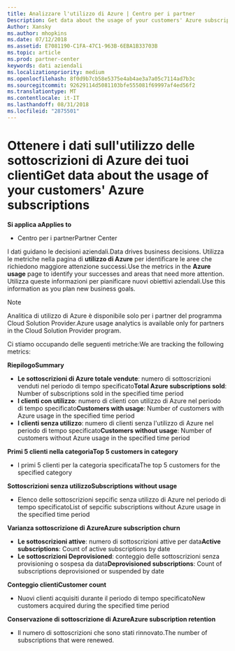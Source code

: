 ```yaml
---
title: Analizzare l'utilizzo di Azure | Centro per i partner
Description: Get data about the usage of your customers' Azure subscriptions.
Author: Xansky
ms.author: mhopkins
ms.date: 07/12/2018
ms.assetid: E7081190-C1FA-47C1-963B-6EBA1B33703B
ms.topic: article
ms.prod: partner-center
keywords: dati aziendali
ms.localizationpriority: medium
ms.openlocfilehash: 8f0d9b7cb58e5375e4ab4ae3a7a05c7114ad7b3c
ms.sourcegitcommit: 92629114d5081103bfe555081f69997af4ed56f2
ms.translationtype: MT
ms.contentlocale: it-IT
ms.lasthandoff: 08/31/2018
ms.locfileid: "2875501"
---
```

# <a name="get-data-about-the-usage-of-your-customers-azure-subscriptions"></a><span data-ttu-id="2623b-103">Ottenere i dati sull'utilizzo delle sottoscrizioni di Azure dei tuoi clienti</span><span class="sxs-lookup"><span data-stu-id="2623b-103">Get data about the usage of your customers' Azure subscriptions</span></span> 

**<span data-ttu-id="2623b-104">Si applica a</span><span class="sxs-lookup"><span data-stu-id="2623b-104">Applies to</span></span>**
- <span data-ttu-id="2623b-105">Centro per i partner</span><span class="sxs-lookup"><span data-stu-id="2623b-105">Partner Center</span></span>

<span data-ttu-id="2623b-106">I dati guidano le decisioni aziendali.</span><span class="sxs-lookup"><span data-stu-id="2623b-106">Data drives business decisions.</span></span> <span data-ttu-id="2623b-107">Utilizza le metriche nella pagina di **utilizzo di Azure** per identificare le aree che richiedono maggiore attenzione successi.</span><span class="sxs-lookup"><span data-stu-id="2623b-107">Use the metrics in the **Azure usage** page to identify your successes and areas that need more attention.</span></span> <span data-ttu-id="2623b-108">Utilizza queste informazioni per pianificare nuovi obiettivi aziendali.</span><span class="sxs-lookup"><span data-stu-id="2623b-108">Use this information as you plan new business goals.</span></span>

> [!NOTE]
> <span data-ttu-id="2623b-109">Analitica di utilizzo di Azure è disponibile solo per i partner del programma Cloud Solution Provider.</span><span class="sxs-lookup"><span data-stu-id="2623b-109">Azure usage  analytics is available only for partners in the Cloud Solution Provider program.</span></span>

<span data-ttu-id="2623b-110">Ci stiamo occupando delle seguenti metriche:</span><span class="sxs-lookup"><span data-stu-id="2623b-110">We are tracking the following metrics:</span></span>

**<span data-ttu-id="2623b-111">Riepilogo</span><span class="sxs-lookup"><span data-stu-id="2623b-111">Summary</span></span>**  
 - <span data-ttu-id="2623b-112">**Le sottoscrizioni di Azure totale vendute**: numero di sottoscrizioni venduti nel periodo di tempo specificato</span><span class="sxs-lookup"><span data-stu-id="2623b-112">**Total Azure subscriptions sold**: Number of subscriptions sold in the specified time period</span></span>  
 - <span data-ttu-id="2623b-113">**I clienti con utilizzo**: numero di clienti con utilizzo di Azure nel periodo di tempo specificato</span><span class="sxs-lookup"><span data-stu-id="2623b-113">**Customers with usage**: Number of customers with Azure usage in the specified time period</span></span>  
 - <span data-ttu-id="2623b-114">**I clienti senza utilizzo**: numero di clienti senza l'utilizzo di Azure nel periodo di tempo specificato</span><span class="sxs-lookup"><span data-stu-id="2623b-114">**Customers without usage**: Number of customers without Azure usage in the specified time period</span></span>  

**<span data-ttu-id="2623b-115">Primi 5 clienti nella categoria</span><span class="sxs-lookup"><span data-stu-id="2623b-115">Top 5 customers in category</span></span>**  
 -  <span data-ttu-id="2623b-116">I primi 5 clienti per la categoria specificata</span><span class="sxs-lookup"><span data-stu-id="2623b-116">The top 5 customers for the specified category</span></span>  

**<span data-ttu-id="2623b-117">Sottoscrizioni senza utilizzo</span><span class="sxs-lookup"><span data-stu-id="2623b-117">Subscriptions without usage</span></span>**  
 -  <span data-ttu-id="2623b-118">Elenco delle sottoscrizioni sepcific senza utilizzo di Azure nel periodo di tempo specificato</span><span class="sxs-lookup"><span data-stu-id="2623b-118">List of sepcific subscriptions without Azure usage in the specified time period</span></span>  

**<span data-ttu-id="2623b-119">Varianza sottoscrizione di Azure</span><span class="sxs-lookup"><span data-stu-id="2623b-119">Azure subscription churn</span></span>**  
 - <span data-ttu-id="2623b-120">**Le sottoscrizioni attive**: numero di sottoscrizioni attive per data</span><span class="sxs-lookup"><span data-stu-id="2623b-120">**Active subscriptions**: Count of active subscriptions by date</span></span>  
 - <span data-ttu-id="2623b-121">**Le sottoscrizioni Deprovisioned**: conteggio delle sottoscrizioni senza provisioning o sospesa da data</span><span class="sxs-lookup"><span data-stu-id="2623b-121">**Deprovisioned subscriptions**: Count of subscriptions deprovisioned or suspended by date</span></span>  

**<span data-ttu-id="2623b-122">Conteggio clienti</span><span class="sxs-lookup"><span data-stu-id="2623b-122">Customer count</span></span>**
 - <span data-ttu-id="2623b-123">Nuovi clienti acquisiti durante il periodo di tempo specificato</span><span class="sxs-lookup"><span data-stu-id="2623b-123">New customers acquired during the specified time period</span></span>  

**<span data-ttu-id="2623b-124">Conservazione di sottoscrizione di Azure</span><span class="sxs-lookup"><span data-stu-id="2623b-124">Azure subscription retention</span></span>**  
 - <span data-ttu-id="2623b-125">Il numero di sottoscrizioni che sono stati rinnovato.</span><span class="sxs-lookup"><span data-stu-id="2623b-125">The number of subscriptions that were renewed.</span></span>   
  